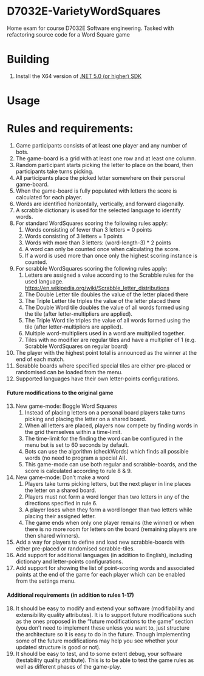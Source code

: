 # D7032E-VarietyWordSquares
Home exam for course D7032E Software engineering. Tasked with refactoring source code for a Word Square game

# Building
1. Install the X64 version of [.NET 5.0 (or higher) SDK](https://dotnet.microsoft.com/download/dotnet)


# Usage

# Rules and requirements:
1. Game participants consists of at least one player and any number of bots.
2. The game-board is a grid with at least one row and at least one column.
3. Random participant starts picking the letter to place on the board, then participants take turns picking.
4. All participants place the picked letter somewhere on their personal game-board.
5. When the game-board is fully populated with letters the score is calculated for each player.
6. Words are identified horizontally, vertically, and forward diagonally.
7. A scrabble dictionary is used for the selected language to identify words.
8. For standard WordSquares scoring the following rules apply:
	  1. Words consisting of fewer than 3 letters = 0 points
	  2. Words consisting of 3 letters = 1 points
	  3. Words with more than 3 letters: (word-length-3) * 2 points
	  4. A word can only be counted once when calculating the score.
	  5. If a word is used more than once only the highest scoring instance is counted.
9. For scrabble WordSquares scoring the following rules apply:
	  1. Letters are assigned a value according to the Scrabble rules for the used language. https://en.wikipedia.org/wiki/Scrabble_letter_distributions
    2. The Double Letter tile doubles the value of the letter placed there
    3. The Triple Letter tile triples the value of the letter placed there
    4. The Double Word tile doubles the value of all words formed using the tile (after letter-multipliers are applied).
	  5. The Triple Word tile triples the value of all words formed using the tile (after letter-multipliers are applied).
	  6. Multiple word-multipliers used in a word are multiplied together.
	  7. Tiles with no modifier are regular tiles and have a multiplier of 1 (e.g. Scrabble WordSquares on regular board)
10. The player with the highest point total is announced as the winner at the end of each match.
11. Scrabble boards where specified special tiles are either pre-placed or randomised can be loaded from the menu.
12. Supported languages have their own letter-points configurations.

#### Future modifications to the original game
13. New game-mode: Boggle Word Squares
    1. Instead of placing letters on a personal board players take turns picking and placing the letter on a shared board.
    2. When all letters are placed, players now compete by finding words in the grid themselves within a time-limit.
    3. The time-limit for the finding the word can be configured in the menu but is set to 60 seconds by default.
    4. Bots can use the algorithm (checkWords) which finds all possible words (no need to program a special AI).
    5. This game-mode can use both regular and scrabble-boards, and the score is calculated according to rule 8 & 9.
14. New game-mode: Don’t make a word
    1. Players take turns picking letters, but the next player in line places the letter on a shared board.
    2. Players must not form a word longer than two letters in any of the directions specified in rule 6.
    3. A player loses when they form a word longer than two letters while placing their assigned letter.
    4. The game ends when only one player remains (the winner) or when there is no more room for letters on the board (remaining players are then shared winners).
15. Add a way for players to define and load new scrabble-boards with either pre-placed or randomised scrabble-tiles.
16. Add support for additional languages (in addition to English), including dictionary and letter-points configurations.
17. Add support for showing the list of point-scoring words and associated points at the end of the game for each player which can be enabled from the settings menu.

#### Additional requirements (in addition to rules 1-17)
18. It should be easy to modify and extend your software (modifiability and extensibility quality attributes). It is to support future modifications such as the ones proposed in the “future modifications to the game” section (you don’t need to implement these unless you want to, just structure the architecture so it is easy to do in the future. Though implementing some of the future modifications may help you see whether your updated structure is good or not).
19. It should be easy to test, and to some extent debug, your software (testability quality attribute). This is to be able to test the game rules as well as different phases of the game-play.
